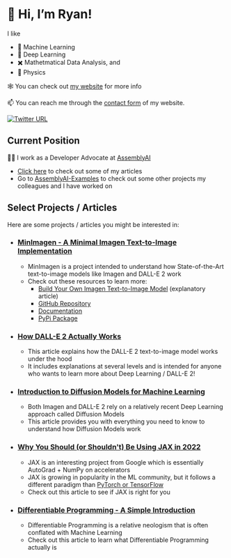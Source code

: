 # 👋 Hi, I’m Ryan! 

I like 
- 🤖 Machine Learning
- 🧠 Deep Learning
- ✖️ Mathetmatical Data Analysis, and
- 🔬 Physics

🕸️ You can check out [my website](https://www.ryansoconnor.com/) for more info

📫 You can reach me through the [contact form](https://www.ryansoconnor.com/contact) of my website.

[![Twitter URL](https://img.shields.io/twitter/url/https/twitter.com/bukotsunikki.svg?style=social&label=Follow%20%40r_o_connor)](https://twitter.com/r_o_connor)


## Current Position

👨‍💻 I work as a Developer Advocate at [AssemblyAI](https://www.assemblyai.com/)
- [Click here](https://www.assemblyai.com/blog/author/ryan/) to check out some of my articles
- Go to [AssemblyAI-Examples](https://github.com/AssemblyAI-Examples) to check out some other projects my colleagues and I have worked on 

## Select Projects / Articles

Here are some projects / articles you might be interested in:

- ### [MinImagen - A Minimal Imagen Text-to-Image Implementation](https://www.assemblyai.com/blog/build-your-own-imagen-text-to-image-model/)
    - MinImagen is a project intended to understand how State-of-the-Art text-to-image models like Imagen and DALL-E 2 work
    - Check out these resources to learn more:
        - [Build Your Own Imagen Text-to-Image Model](https://www.assemblyai.com/blog/build-your-own-imagen-text-to-image-model/) (explanatory article)
        - [GitHub Repository](https://github.com/AssemblyAI-Examples/MinImagen)
        - [Documentation](https://assemblyai-examples.github.io/MinImagen/index.html)
        - [PyPi Package](https://pypi.org/project/minimagen/)

- ### [How DALL-E 2 Actually Works](https://www.assemblyai.com/blog/how-dall-e-2-actually-works/)
    - This article explains how the DALL-E 2 text-to-image model works under the hood
    - It includes explanations at several levels and is intended for anyone who wants to learn more about Deep Learning / DALL-E 2!

- ### [Introduction to Diffusion Models for Machine Learning](https://www.assemblyai.com/blog/diffusion-models-for-machine-learning-introduction/)
    - Both Imagen and DALL-E 2 rely on a relatively recent Deep Learning approach called Diffusion Models
    - This article provides you with everything you need to know to understand how Diffusion Models work

- ### [Why You Should (or Shouldn't) Be Using JAX in 2022](https://www.assemblyai.com/blog/why-you-should-or-shouldnt-be-using-jax-in-2022/)
    - JAX is an interesting project from Google which is essentially AutoGrad + NumPy on accelerators
    - JAX is growing in popularity in the ML community, but it follows a different paradigm than [PyTorch or TensorFlow](https://www.assemblyai.com/blog/pytorch-vs-tensorflow-in-2022/)
    - Check out this article to see if JAX is right for you

- ### [Differentiable Programming - A Simple Introduction](https://www.assemblyai.com/blog/differentiable-programming-a-simple-introduction/)
    - Differentiable Programming is a relative neologism that is often conflated with Machine Learning
    - Check out this article to learn what Differentiable Programming actually is

<!---
- 👀 I’m interested in ...
- 🌱 I’m currently learning ...
- 💞️ I’m looking to collaborate on ...
- 📫 How to reach me ...
--->

<!---
oconnoob/oconnoob is a ✨ special ✨ repository because its `README.md` (this file) appears on your GitHub profile.
You can click the Preview link to take a look at your changes.
--->
